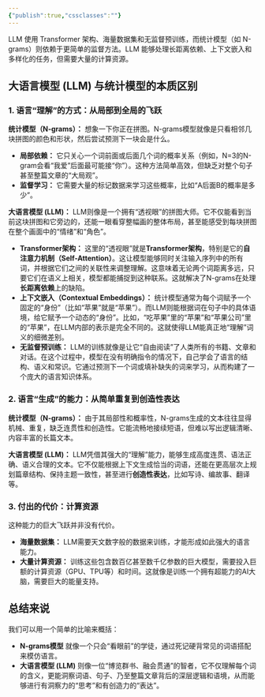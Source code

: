 ```yaml
---
{"publish":true,"cssclasses":""}
---
```


LLM 使用 Transformer 架构、海量数据集和无监督预训练，而统计模型（如 N-grams）则依赖于更简单的监督方法。LLM 能够处理长距离依赖、上下文嵌入和多样化的任务，但需要大量的计算资源。
## 大语言模型 (LLM) 与统计模型的本质区别

### 1. 语言“理解”的方式：从局部到全局的飞跃

**统计模型（N-grams）：** 想象一下你正在拼图。N-grams模型就像是只看相邻几块拼图的颜色和形状，然后尝试预测下一块会是什么。

- **局部依赖：** 它只关心一个词前面或后面几个词的概率关系（例如，N=3的N-gram会看“我爱”后面最可能接“你”）。这种方法简单高效，但缺乏对整个句子甚至整篇文章的“大局观”。
- **监督学习：** 它需要大量的标记数据来学习这些概率，比如“A后面B的概率是多少”。

**大语言模型 (LLM)：** LLM则像是一个拥有“透视眼”的拼图大师。它不仅能看到当前这块拼图和它旁边的，还能一眼看穿整幅画的整体布局，甚至能感受到每块拼图在整个画面中的“情绪”和“角色”。

- **Transformer架构：** 这里的“透视眼”就是**Transformer架构**，特别是它的**自注意力机制（Self-Attention）**。这让模型能够同时关注输入序列中的所有词，并根据它们之间的关联性来调整理解。这意味着无论两个词距离多远，只要它们在语义上相关，模型都能捕捉到这种联系。这就解决了N-grams在处理**长距离依赖**上的缺陷。
- **上下文嵌入（Contextual Embeddings）：** 统计模型通常为每个词赋予一个固定的“身份”（比如“苹果”就是“苹果”）。而LLM则能根据词在句子中的具体语境，给它赋予一个动态的“身份”。比如，“吃苹果”里的“苹果”和“苹果公司”里的“苹果”，在LLM内部的表示是完全不同的。这就使得LLM能真正地“理解”词义的细微差别。
- **无监督预训练：** LLM的训练就像是让它“自由阅读”了人类所有的书籍、文章和对话。在这个过程中，模型在没有明确指令的情况下，自己学会了语言的结构、语义和常识。它通过预测下一个词或填补缺失的词来学习，从而构建了一个庞大的语言知识体系。

### 2. 语言“生成”的能力：从简单重复到创造性表达

**统计模型（N-grams）：** 由于其局部性和概率性，N-grams生成的文本往往显得机械、重复，缺乏连贯性和创造性。它能流畅地接续短语，但难以写出逻辑清晰、内容丰富的长篇文本。

**大语言模型 (LLM)：** LLM凭借其强大的“理解”能力，能够生成高度连贯、语法正确、语义合理的文本。它不仅能根据上下文生成恰当的词语，还能在更高层次上规划篇章结构、保持主题一致性，甚至进行**创造性表达**，比如写诗、编故事、翻译等。

### 3. 付出的代价：计算资源

这种能力的巨大飞跃并非没有代价。

- **海量数据集：** LLM需要天文数字般的数据来训练，才能形成如此强大的语言能力。
- **大量计算资源：** 训练这些包含数百亿甚至数千亿参数的巨大模型，需要投入巨额的计算资源（GPU、TPU等）和时间。这就像是训练一个拥有超能力的AI大脑，需要巨大的能量支持。
## 总结来说

我们可以用一个简单的比喻来概括：

- **N-grams模型** 就像一个只会“看眼前”的学徒，通过死记硬背常见的词语搭配来模仿语言。
- **大语言模型 (LLM)** 则像一位“博览群书、融会贯通”的智者，它不仅理解每个词的含义，更能洞察词语、句子、乃至整篇文章背后的深层逻辑和语境，从而能够进行有洞察力的“思考”和有创造力的“表达”。
